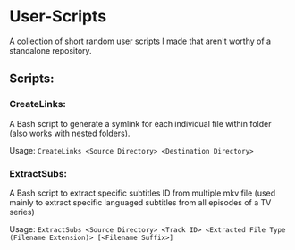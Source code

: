 # User-Scripts
A collection of short random user scripts I made that aren't worthy of a standalone repository.
## Scripts:
### CreateLinks:
A Bash script to generate a symlink for each individual file within folder (also works with nested folders).

Usage: ```CreateLinks <Source Directory> <Destination Directory>```

### ExtractSubs:
A Bash script to extract specific subtitles ID from multiple mkv file (used mainly to extract specific languaged subtitles from all episodes of a TV series) 

  Usage: ```ExtractSubs <Source Directory> <Track ID> <Extracted File Type (Filename Extension)> [<Filename Suffix>]```
